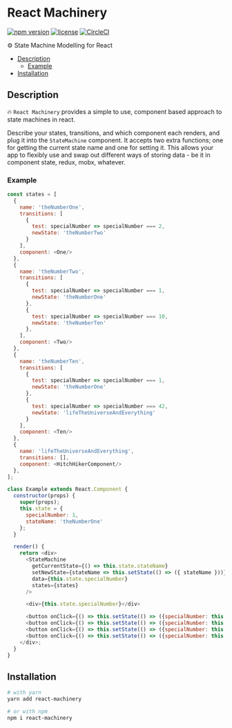 # React Machinery

[![npm version](https://badge.fury.io/js/react-machinery.svg)]()
[![license](https://img.shields.io/github/license/mashape/apistatus.svg)]()
[![CircleCI](https://circleci.com/gh/francisrstokes/React-Machinery.png?circle-token=3421db73295e08ca6bb4a55ed55c24a91c2ebf94&style=shield)]()


⚙️ State Machine Modelling for React

- [Description](#description)
  - [Example](#example)
- [Installation](#installation)

## Description

🔥 `React Machinery` provides a simple to use, component based approach to state machines in react.

Describe your states, transitions, and which component each renders, and plug it into the `StateMachine` component. It accepts two extra functions; one for getting the current state name and one for setting it. This allows your app to flexibly use and swap out different ways of storing data - be it in component state, redux, mobx, whatever.

### Example

```javascript
const states = [
  {
    name: 'theNumberOne',
    transitions: [
      {
        test: specialNumber => specialNumber === 2,
        newState: 'theNumberTwo'
      }
    ],
    component: <One/>
  },
  {
    name: 'theNumberTwo',
    transitions: [
      {
        test: specialNumber => specialNumber === 1,
        newState: 'theNumberOne'
      },
      {
        test: specialNumber => specialNumber === 10,
        newState: 'theNumberTen'
      },
    ],
    component: <Two/>
  },
  {
    name: 'theNumberTen',
    transitions: [
      {
        test: specialNumber => specialNumber === 1,
        newState: 'theNumberOne'
      },
      {
        test: specialNumber => specialNumber === 42,
        newState: 'lifeTheUniverseAndEverything'
      }
    ],
    component: <Ten/>
  },
  {
    name: 'lifeTheUniverseAndEverything',
    transitions: [],
    component: <HitchHikerComponent/>
  },
];

class Example extends React.Component {
  constructor(props) {
    super(props);
    this.state = {
      specialNumber: 1,
      stateName: 'theNumberOne'
    };
  }

  render() {
    return <div>
      <StateMachine
        getCurrentState={() => this.state.stateName}
        setNewState={stateName => this.setState(() => ({ stateName }))}
        data={this.state.specialNumber}
        states={states}
      />

      <div>{this.state.specialNumber}</div>

      <button onClick={() => this.setState(() => ({specialNumber: this.state.specialNumber + 1}))}>+1</button>
      <button onClick={() => this.setState(() => ({specialNumber: this.state.specialNumber + 10}))}>+10</button>
      <button onClick={() => this.setState(() => ({specialNumber: this.state.specialNumber - 1}))}>-1</button>
      <button onClick={() => this.setState(() => ({specialNumber: this.state.specialNumber - 10}))}>-10</button>
    </div>;
  }
}
```

## Installation

```bash
# with yarn
yarn add react-machinery

# or with npm
npm i react-machinery
```
